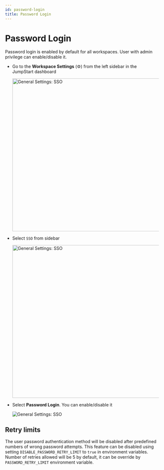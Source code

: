 ```yaml
---
id: password-login
title: Password Login
---
```


# Password Login

Password login is enabled by default for all workspaces. User with admin privilege can enable/disable it. 

- Go to the **Workspace Settings** (⚙️) from the left sidebar in the JumpStart dashboard
  <div style={{textAlign: 'center'}}>

  <img className="screenshot-full" src="/img/sso/general/workside.png" alt="General Settings: SSO" width="500"/>

  </div>

- Select `SSO` from sidebar 
  <div style={{textAlign: 'center'}}>

  <img className="screenshot-full" src="/img/sso/general/sso.png" alt="General Settings: SSO" width="500"/>

  </div>

- Select **Password Login**. You can enable/disable it
  <div style={{textAlign: 'center'}}>

  <img className="screenshot-full" src="/img/sso/general/password.png" alt="General Settings: SSO" />

  </div>

## Retry limits
The user password authentication method will be disabled after predefined numbers of wrong password attempts. This feature can be disabled using setting `DISABLE_PASSWORD_RETRY_LIMIT` to `true` in environment variables. Number of retries allowed will be 5 by default, it can be override by `PASSWORD_RETRY_LIMIT` environment variable.
